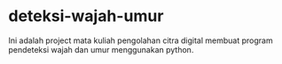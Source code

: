 # deteksi-wajah-umur
Ini adalah project mata kuliah pengolahan citra digital membuat program pendeteksi wajah dan umur menggunakan python.
